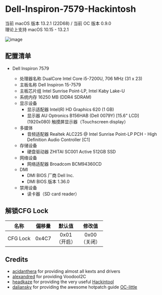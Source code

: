 # Dell-Inspiron-7579-Hackintosh
当前 macOS 版本 13.2.1 (22D68) / 当前 OC 版本 0.9.0<br>理论上支持 macOS 10.15 - 13.2.1

![image](https://github.com/ayive/Dell-Inspiron-7579-Hackintosh/blob/main/%E6%88%AA%E5%B1%8F/%E6%88%AA%E5%B1%8F2022-11-21%2010.37.53.png)

## 配置清单
- Dell Inspiron 7579
		
    - 处理器名称	DualCore Intel Core i5-7200U, 706 MHz (31 x 23)
    - 主板名称	Dell Inspiron 15-7579
    - 主板芯片组	Intel Sunrise Point-LP, Intel Kaby Lake-U
    - 系统内存	16250 MB  (DDR4 SDRAM)
    - 显示设备	
        - 显示适配器	Intel(R) HD Graphics 620  (1 GB)
        - 显示器	AU Optronics B156HAB (Dell 0079Y)  [15.6" LCD] (1920x080) 触摸屏显示器（Touchscreen display）
    - 多媒体	
        - 音频适配器	Realtek ALC225 @ Intel Sunrise Point-LP PCH - High Definition Audio Controller [C1]
    - 存储设备	
        - 硬盘驱动器	ZHITAI SC001 Active 512GB SSD
    - 网络设备	
        - 网络适配器	Broadcom BCM94360CD
    - DMI	
        - DMI BIOS 厂商	Dell Inc.
        - DMI BIOS 版本	1.36.0
    - 禁用设备
        - 读卡器（SD card reader）

## 解锁CFG Lock
| 名称     | 偏移量     | 默认值     | 修改值 |
| ---------- | :-----------:  | :-----------: | :-----------: |
| CFG Lock    | 0x4C7     | 0x01<br>（开启）   |0x00<br>（关闭）   |

## Credits
- [acidanthera](https://github.com/acidanthera) for providing almost all kexts and drivers
- [alexandred](https://github.com/alexandred) for providing VoodooI2C
- [headkaze](https://github.com/headkaze) for providing the very useful [Hackintool](https://github.com/headkaze/Hackintool)
- [daliansky](https://github.com/daliansky) for providing the awesome hotpatch guide [OC-little](https://github.com/daliansky/OC-little)
